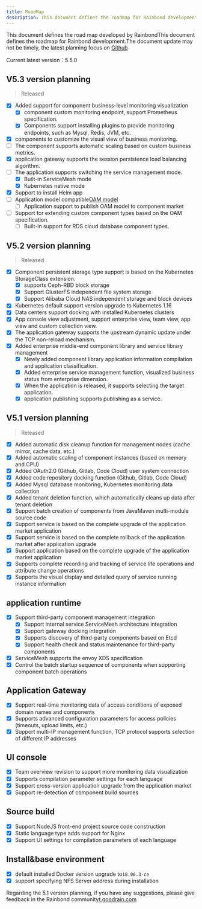 ```yaml
---
title: RoadMap
description: This document defines the roadmap for Rainbond development.
---
```


This document defines the road map developed by RainbondThis document defines the roadmap for Rainbond development.The document update may not be timely, the latest planning focus on [Github](https://github.com/goodrain/rainbond/issues)

Current latest version：5.5.0

## V5.3 version planning

> Released

- [x] Added support for component business-level monitoring visualization
  - [x] component custom monitoring endpoint, support Prometheus specification.
  - [x] Components support installing plugins to provide monitoring endpoints, such as Mysql, Redis, JVM, etc.
- [x] components to customize the visual view of business monitoring.
- [ ] The component supports automatic scaling based on custom business metrics.
- [x] application gateway supports the session persistence load balancing algorithm.
- [ ] The application supports switching the service management mode.
  - [x] Built-in ServiceMesh mode
  - [x] Kubernetes native mode
- [x] Support to install Helm app
- [ ] Application model compatible[OAM model](https://github.com/oam-dev/spec)
  - [ ] Application support to publish OAM model to component market
- [ ] Support for extending custom component types based on the OAM specification.
  - [ ] Built-in support for RDS cloud database component types.

## V5.2 version planning

> Released

- [x] Component persistent storage type support is based on the Kubernetes StorageClass extension.
  - [x] supports Ceph-RBD block storage
  - [x] Support GlusterFS independent file system storage
  - [x] Support Alibaba Cloud NAS independent storage and block devices
- [x] Kubernetes default support version upgrade to Kubernetes 1.16
- [x] Data centers support docking with installed Kubernetes clusters
- [x] App console view adjustment, support enterprise view, team view, app view and custom collection view.
- [x] The application gateway supports the upstream dynamic update under the TCP non-reload mechanism.
- [x] Added enterprise middle-end component library and service library management
  - [x] Newly added component library application information compilation and application classification.
  - [x] Added enterprise service management function, visualized business status from enterprise dimension.
  - [x] When the application is released, it supports selecting the target application.
  - [x] application publishing supports publishing as a service.

## V5.1 version planning

> Released

- [x] Added automatic disk cleanup function for management nodes (cache mirror, cache data, etc.)
- [x] Added automatic scaling of component instances (based on memory and CPU)
- [x] Added OAuth2.0 (Github, Gitlab, Code Cloud) user system connection
- [x] Added code repository docking function (Github, Gitlab, Code Cloud)
- [x] Added Mysql database monitoring, Kubernetes monitoring data collection
- [x] Added tenant deletion function, which automatically cleans up data after tenant deletion
- [x] Support batch creation of components from JavaMaven multi-module source code
- [x] Support service is based on the complete upgrade of the application market application
- [x] Support service is based on the complete rollback of the application market after application upgrade
- [x] Support application based on the complete upgrade of the application market application
- [x] Supports complete recording and tracking of service life operations and attribute change operations
- [x] Supports the visual display and detailed query of service running instance information

## application runtime

- [x] Support third-party component management integration
  - [x] Support internal service ServiceMesh architecture integration
  - [x] Support gateway docking integration
  - [x] Supports discovery of third-party components based on Etcd
  - [x] Support health check and status maintenance for third-party components
- [x] ServiceMesh supports the envoy XDS specification
- [x] Control the batch startup sequence of components when supporting component batch operations

## Application Gateway

- [x] Support real-time monitoring data of access conditions of exposed domain names and components
- [x] Supports advanced configuration parameters for access policies (timeouts, upload limits, etc.)
- [x] Support multi-IP management function, TCP protocol supports selection of different IP addresses

## UI console

- [x] Team overview revision to support more monitoring data visualization
- [x] Supports compilation parameter settings for each language
- [x] Support cross-version application upgrade from the application market
- [x] Support re-detection of component build sources

## Source build

- [x] Support NodeJS front-end project source code construction
- [x] Static language type adds support for Nginx
- [x] Support UI settings for compilation parameters of each language

## Install&base environment

- [x] default installed Docker version upgrade to`18.06.3-ce`
- [x] support specifying NFS Server address during installation

Regarding the 5.1 version planning, if you have any suggestions, please give feedback in the Rainbond community[t.goodrain.com](https://t.goodrain.com)<!-- \[5.1 以前版本规划详情\](../roadmap.5.0/) -->

<!-- [5.1 以前版本规划详情](../roadmap.5.0/) -->

